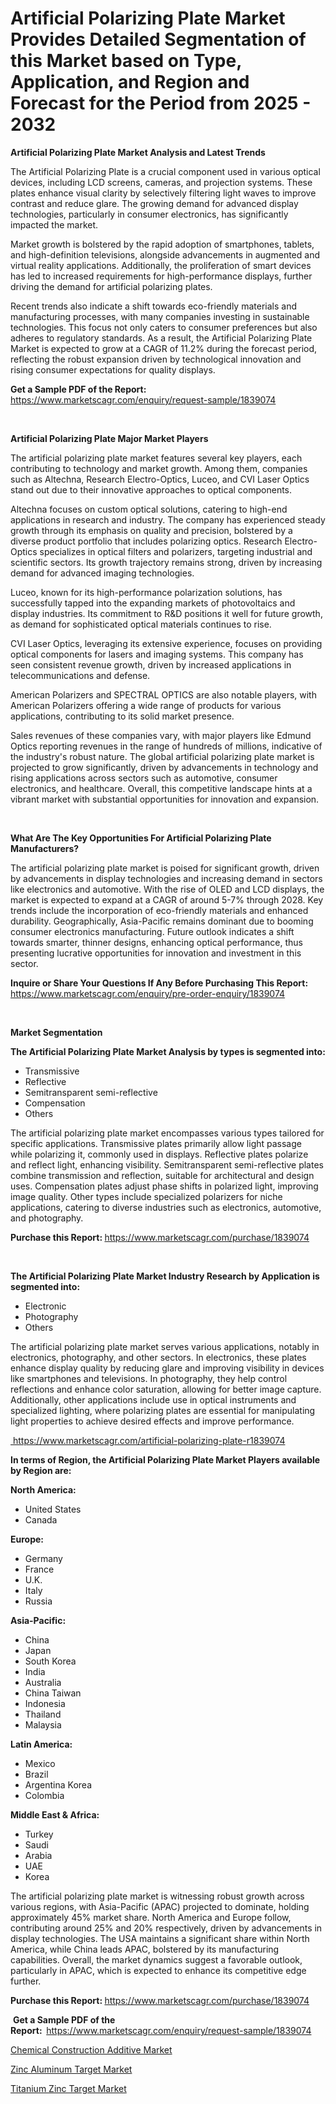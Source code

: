 <p><h1>Artificial Polarizing Plate Market Provides Detailed Segmentation of this Market based on Type, Application, and Region and Forecast for the Period from 2025 - 2032</h1></p><p><strong>Artificial Polarizing Plate Market Analysis and Latest Trends</strong></p>
<p><p>The Artificial Polarizing Plate is a crucial component used in various optical devices, including LCD screens, cameras, and projection systems. These plates enhance visual clarity by selectively filtering light waves to improve contrast and reduce glare. The growing demand for advanced display technologies, particularly in consumer electronics, has significantly impacted the market. </p><p>Market growth is bolstered by the rapid adoption of smartphones, tablets, and high-definition televisions, alongside advancements in augmented and virtual reality applications. Additionally, the proliferation of smart devices has led to increased requirements for high-performance displays, further driving the demand for artificial polarizing plates. </p><p>Recent trends also indicate a shift towards eco-friendly materials and manufacturing processes, with many companies investing in sustainable technologies. This focus not only caters to consumer preferences but also adheres to regulatory standards. As a result, the Artificial Polarizing Plate Market is expected to grow at a CAGR of 11.2% during the forecast period, reflecting the robust expansion driven by technological innovation and rising consumer expectations for quality displays.</p></p>
<p><strong>Get a Sample PDF of the Report:&nbsp;</strong> <a href="https://www.marketscagr.com/enquiry/request-sample/1839074?utm_campaign=2194&utm_medium=2&utm_source=Github&utm_content=ia&utm_term=03042025&utm_id=artificial-polarizing-plate">https://www.marketscagr.com/enquiry/request-sample/1839074</a></p>
<p>&nbsp;</p>
<p><strong>Artificial Polarizing Plate Major Market Players</strong></p>
<p><p>The artificial polarizing plate market features several key players, each contributing to technology and market growth. Among them, companies such as Altechna, Research Electro-Optics, Luceo, and CVI Laser Optics stand out due to their innovative approaches to optical components.</p><p>Altechna focuses on custom optical solutions, catering to high-end applications in research and industry. The company has experienced steady growth through its emphasis on quality and precision, bolstered by a diverse product portfolio that includes polarizing optics. Research Electro-Optics specializes in optical filters and polarizers, targeting industrial and scientific sectors. Its growth trajectory remains strong, driven by increasing demand for advanced imaging technologies.</p><p>Luceo, known for its high-performance polarization solutions, has successfully tapped into the expanding markets of photovoltaics and display industries. Its commitment to R&D positions it well for future growth, as demand for sophisticated optical materials continues to rise.</p><p>CVI Laser Optics, leveraging its extensive experience, focuses on providing optical components for lasers and imaging systems. This company has seen consistent revenue growth, driven by increased applications in telecommunications and defense.</p><p>American Polarizers and SPECTRAL OPTICS are also notable players, with American Polarizers offering a wide range of products for various applications, contributing to its solid market presence.</p><p>Sales revenues of these companies vary, with major players like Edmund Optics reporting revenues in the range of hundreds of millions, indicative of the industry's robust nature. The global artificial polarizing plate market is projected to grow significantly, driven by advancements in technology and rising applications across sectors such as automotive, consumer electronics, and healthcare. Overall, this competitive landscape hints at a vibrant market with substantial opportunities for innovation and expansion.</p></p>
<p>&nbsp;</p>
<p><strong>What Are The Key Opportunities For Artificial Polarizing Plate Manufacturers?</strong></p>
<p><p>The artificial polarizing plate market is poised for significant growth, driven by advancements in display technologies and increasing demand in sectors like electronics and automotive. With the rise of OLED and LCD displays, the market is expected to expand at a CAGR of around 5-7% through 2028. Key trends include the incorporation of eco-friendly materials and enhanced durability. Geographically, Asia-Pacific remains dominant due to booming consumer electronics manufacturing. Future outlook indicates a shift towards smarter, thinner designs, enhancing optical performance, thus presenting lucrative opportunities for innovation and investment in this sector.</p></p>
<p><strong>Inquire or Share Your Questions If Any Before Purchasing This Report:</strong> <a href="https://www.marketscagr.com/enquiry/pre-order-enquiry/1839074?utm_campaign=2194&utm_medium=2&utm_source=Github&utm_content=ia&utm_term=03042025&utm_id=artificial-polarizing-plate">https://www.marketscagr.com/enquiry/pre-order-enquiry/1839074</a></p>
<p>&nbsp;</p>
<p><strong>Market Segmentation</strong></p>
<p><strong>The Artificial Polarizing Plate Market Analysis by types is segmented into:</strong></p>
<p><ul><li>Transmissive</li><li>Reflective</li><li>Semitransparent semi-reflective</li><li>Compensation</li><li>Others</li></ul></p>
<p><p>The artificial polarizing plate market encompasses various types tailored for specific applications. Transmissive plates primarily allow light passage while polarizing it, commonly used in displays. Reflective plates polarize and reflect light, enhancing visibility. Semitransparent semi-reflective plates combine transmission and reflection, suitable for architectural and design uses. Compensation plates adjust phase shifts in polarized light, improving image quality. Other types include specialized polarizers for niche applications, catering to diverse industries such as electronics, automotive, and photography.</p></p>
<p><strong>Purchase this Report:&nbsp;</strong><a href="https://www.marketscagr.com/purchase/1839074?utm_campaign=2194&utm_medium=2&utm_source=Github&utm_content=ia&utm_term=03042025&utm_id=artificial-polarizing-plate">https://www.marketscagr.com/purchase/1839074</a></p>
<p>&nbsp;</p>
<p><strong>The Artificial Polarizing Plate Market Industry Research by Application is segmented into:</strong></p>
<p><ul><li>Electronic</li><li>Photography</li><li>Others</li></ul></p>
<p><p>The artificial polarizing plate market serves various applications, notably in electronics, photography, and other sectors. In electronics, these plates enhance display quality by reducing glare and improving visibility in devices like smartphones and televisions. In photography, they help control reflections and enhance color saturation, allowing for better image capture. Additionally, other applications include use in optical instruments and specialized lighting, where polarizing plates are essential for manipulating light properties to achieve desired effects and improve performance.</p></p>
<p><a href="https://www.marketscagr.com/artificial-polarizing-plate-r1839074?utm_campaign=2194&utm_medium=2&utm_source=Github&utm_content=ia&utm_term=03042025&utm_id=artificial-polarizing-plate">&nbsp;https://www.marketscagr.com/artificial-polarizing-plate-r1839074</a></p>
<p><strong>In terms of Region, the Artificial Polarizing Plate Market Players available by Region are:</strong></p>
<p>
    <p> <strong> North America: </strong>
        <ul>
            <li>United States</li>
            <li>Canada</li>
        </ul>
        </p> 
    <p> <strong> Europe: </strong>
        <ul>
            <li>Germany</li>
            <li>France</li>
            <li>U.K.</li>
            <li>Italy</li>
            <li>Russia</li>
        </ul>
        </p> 
    <p> <strong> Asia-Pacific: </strong>
        <ul>
            <li>China</li>
            <li>Japan</li>
            <li>South Korea</li>
            <li>India</li>
            <li>Australia</li>
            <li>China Taiwan</li>
            <li>Indonesia</li>
            <li>Thailand</li>
            <li>Malaysia</li>
        </ul>
        </p> 
    <p> <strong> Latin America: </strong>
        <ul>
            <li>Mexico</li>
            <li>Brazil</li>
            <li>Argentina Korea</li>
            <li>Colombia</li>
        </ul>
        </p> 
    <p> <strong> Middle East & Africa: </strong>
        <ul>
            <li>Turkey</li>
            <li>Saudi</li>
            <li>Arabia</li>
            <li>UAE</li>
            <li>Korea</li>
        </ul>
    </p>
    </p>
<p><p>The artificial polarizing plate market is witnessing robust growth across various regions, with Asia-Pacific (APAC) projected to dominate, holding approximately 45% market share. North America and Europe follow, contributing around 25% and 20% respectively, driven by advancements in display technologies. The USA maintains a significant share within North America, while China leads APAC, bolstered by its manufacturing capabilities. Overall, the market dynamics suggest a favorable outlook, particularly in APAC, which is expected to enhance its competitive edge further.</p></p>
<p><strong>Purchase this Report: </strong><a href="https://www.marketscagr.com/purchase/1839074?utm_campaign=2194&utm_medium=2&utm_source=Github&utm_content=ia&utm_term=03042025&utm_id=artificial-polarizing-plate">https://www.marketscagr.com/purchase/1839074</a></p>
<p>&nbsp;<strong>Get a Sample PDF of the Report:&nbsp;&nbsp;</strong><a href="https://www.marketscagr.com/enquiry/request-sample/1839074?utm_campaign=2194&utm_medium=2&utm_source=Github&utm_content=ia&utm_term=03042025&utm_id=artificial-polarizing-plate">https://www.marketscagr.com/enquiry/request-sample/1839074</a></p>
<p><strong></strong></p>
<p><p><a href="https://github.com/ChiragRp1/Market-Research-Report-List-7/blob/main/chemical-construction-additive-market.md?utm_campaign=2194&utm_medium=2&utm_source=Github&utm_content=ia&utm_term=03042025&utm_id=artificial-polarizing-plate">Chemical Construction Additive Market</a></p><p><a href="https://github.com/goickpache1m/Market-Research-Report-List-1/blob/main/zinc-aluminum-target-market.md?utm_campaign=2194&utm_medium=2&utm_source=Github&utm_content=ia&utm_term=03042025&utm_id=artificial-polarizing-plate">Zinc Aluminum Target Market</a></p><p><a href="https://github.com/smarzkathyb6/Market-Research-Report-List-1/blob/main/titanium-zinc-target-market.md?utm_campaign=2194&utm_medium=2&utm_source=Github&utm_content=ia&utm_term=03042025&utm_id=artificial-polarizing-plate">Titanium Zinc Target Market</a></p></p>